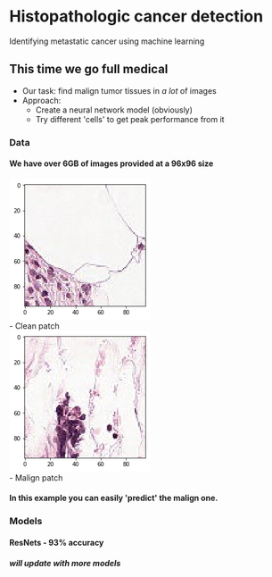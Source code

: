 # Histopathologic cancer detection
Identifying metastatic cancer using machine learning

## This time we go full medical
- Our task: find malign tumor tissues in *a lot* of images
- Approach: 
  - Create a neural network model (obviously)
  - Try different 'cells' to get peak performance from it
  
### Data
#### We have over 6GB of images provided at a 96x96 size
![](https://raw.githubusercontent.com/martzdev/histopathologic-cancer-detection/master/images/clean.png) <br>- Clean patch <br>
![](https://raw.githubusercontent.com/martzdev/histopathologic-cancer-detection/master/images/malign.png) <br>- Malign patch
<br>
#### In this example you can easily 'predict' the malign one.

### Models
#### ResNets - 93% accuracy
#### *will update with more models*
